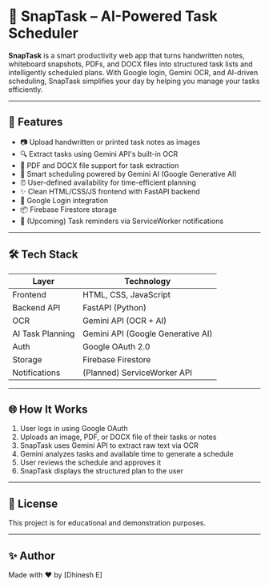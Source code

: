 # 📸 SnapTask – AI-Powered Task Scheduler

**SnapTask** is a smart productivity web app that turns handwritten notes, whiteboard snapshots, PDFs, and DOCX files into structured task lists and intelligently scheduled plans. With Google login, Gemini OCR, and AI-driven scheduling, SnapTask simplifies your day by helping you manage your tasks efficiently.

---

## 🚀 Features

- 📷 Upload handwritten or printed task notes as images
- 🔍 Extract tasks using Gemini API's built-in OCR
- 📄 PDF and DOCX file support for task extraction
- 🧠 Smart scheduling powered by Gemini AI (Google Generative AI)
- ⏰ User-defined availability for time-efficient planning
- ✨ Clean HTML/CSS/JS frontend with FastAPI backend
- 🔐 Google Login integration
- 📦 Firebase Firestore storage
- 🔔 (Upcoming) Task reminders via ServiceWorker notifications

---

## 🛠 Tech Stack

| Layer             | Technology                      |
|------------------|----------------------------------|
| Frontend         | HTML, CSS, JavaScript            |
| Backend API      | FastAPI (Python)                 |
| OCR              | Gemini API (OCR + AI)            |
| AI Task Planning | Gemini API (Google Generative AI)|
| Auth             | Google OAuth 2.0                 |
| Storage          | Firebase Firestore               |
| Notifications    | (Planned) ServiceWorker API      |

---

## 🌐 How It Works

1. User logs in using Google OAuth
2. Uploads an image, PDF, or DOCX file of their tasks or notes
3. SnapTask uses Gemini API to extract raw text via OCR
4. Gemini analyzes tasks and available time to generate a schedule
5. User reviews the schedule and approves it
6. SnapTask displays the structured plan to the user

---

## 📄 License

This project is for educational and demonstration purposes.

---

## ✨ Author

Made with ❤️ by [Dhinesh E]
